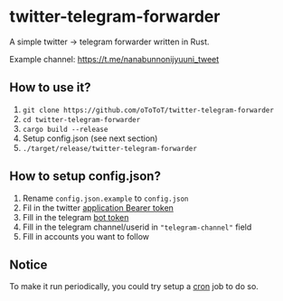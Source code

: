 # twitter-telegram-forwarder
A simple twitter -> telegram forwarder written in Rust.

Example channel: https://t.me/nanabunnonijyuuni_tweet

## How to use it?
1. `git clone https://github.com/oToToT/twitter-telegram-forwarder`
2. `cd twitter-telegram-forwarder`
3. `cargo build --release`
4. Setup config.json (see next section)
5. `./target/release/twitter-telegram-forwarder`

## How to setup config.json?
1. Rename `config.json.example` to `config.json`
2. Fil in the twitter [application Bearer token](https://developer.twitter.com/en/docs/authentication/oauth-2-0/application-only)
3. Fill in the telegram [bot token](https://core.telegram.org/bots)
4. Fill in the telegram channel/userid in `"telegram-channel"` field
5. Fill in accounts you want to follow

## Notice
To make it run periodically, you could try setup a [cron](https://en.wikipedia.org/wiki/Cron) job to do so.
